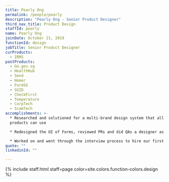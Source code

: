 ```yaml
---
title: Pearly Ong
permalink: /people/pearly
description: "Pearly Ong - Senior Product Designer"
third_nav_title: Product Design
staffId: pearly
name: Pearly Ong
joinDate: October 21, 2019
functionId: design
jobTitle: Senior Product Designer
curProducts:
  - IRMS
pastProducts:
  - Go.gov.sg
  - HealthHub
  - Send
  - Homer
  - FormSG
  - SGID
  - CheckFirst
  - Temperature
  - CorpTech
  - ScamTech
accomplishments: >-
  * Researched and solutioned for a multi-brand design system that all OGP
  products can use

  * Redesigned the UI of Forms, reviewed PRs and did QAs a designer as well

  * Worked on and went through the interview process to hire our first ever Product Design Manager!
quote: ""
linkedinId: ""

---
```


{% include staff.html staff=page color=site.colors.function-colors.design %}
